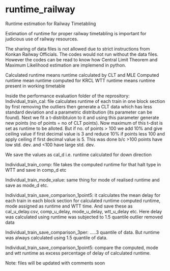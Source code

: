 # runtime_railway
Runtime estimation for Railway Timetabling

Estimation of runtime for proper railway timetabling is important for judicious use of railway resources.

The sharing of data files is not allowed due to strict instructions from Konkan Railway Officials. The codes would not run
without the data files. However the codes can be read to know how Central Limit Theorem and Maximum Likelihood estimation are implemend in
python.

Calculated runtime means runtime calculated by CLT and MLE
Computed runtime mean runtime computed for KRCL
WTT runtime means runtime present in working timetable

Inside the performance evaluation folder of the reprository:
Individual_train_cal: file calculates runtime of each train in one block section by first removing the outliers then generate a CLT data
which has less standard deviation and a parametric distribution (its parameter can be found). Next we fit a t-distribtuion to it and using
this parameter generate new points (no of points = no of CLT points). Now maximum of this t-dist is set as runtime to be alloted. But if no. of points > 100 we add 10% and give ceiling value if first decimal value is 3 and reduce 10% if points less 100 and apply ceiling if first decimal value is 5. This was done b/c >100 points have low std. dev. and <100 have large std. dev.

We save the values as cal_d i.e. runtime calculated for down direction

Individual_train_comp: file takes the computed runtime for that halt type in WTT and save in comp_d etc

Individual_train_mode_value: same thing for mode of realised runtime and save as mode_d etc.

Individual_train_save_comparison_1point5: it calculates the mean delay for each train in each block section for calculated runtime
computed runtime, mode assigned as runtime and WTT time. And save these as cal_u_delay.csv, comp_u_delay, mode_u_delay, wtt_u_delay etc.
Here delay was calculated using runtime was subjected to 1.5 quantile outlier removed data

Individual_train_save_comparison_3per: .....3 quantile of data. But runtime was always calculated using 1.5 quantile of data.

Individual_train_save_comparison_1point5: compare the computed, mode and wtt runtime as excess percentage of delay of calculated runtime.

Note: files will be updated with comments soon
